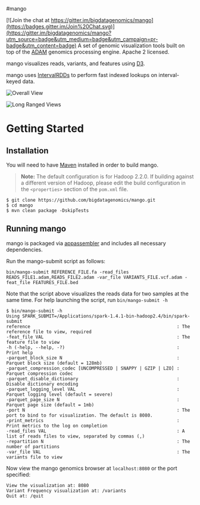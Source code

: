 #mango

[![Join the chat at https://gitter.im/bigdatagenomics/mango](https://badges.gitter.im/Join%20Chat.svg)](https://gitter.im/bigdatagenomics/mango?utm_source=badge&utm_medium=badge&utm_campaign=pr-badge&utm_content=badge)
A set of genomic visualization tools built on top of the [ADAM](https://github.com/bigdatagenomics/adam) genomics processing engine. Apache 2 licensed.

mango visualizes reads, variants, and features using [D3](http://d3js.org/).

mango uses [IntervalRDDs](https://github.com/akmorrow13/spark-intervalrdd) to perform fast indexed lookups on interval-keyed data.

![Overall View](https://raw.github.com/bigdatagenomics/mango/master/images/overall.png)

![Long Ranged Views](https://raw.github.com/bigdatagenomics/mango/master/images/long_ranged.png)
# Getting Started

## Installation
You will need to have [Maven](http://maven.apache.org/) installed in order to build mango.

> **Note:** The default configuration is for Hadoop 2.2.0. If building against a different
> version of Hadoop, please edit the build configuration in the `<properties>` section of
> the `pom.xml` file.

```
$ git clone https://github.com/bigdatagenomics/mango.git
$ cd mango
$ mvn clean package -DskipTests
```
## Running mango
mango is packaged via [appassembler](http://mojo.codehaus.org/appassembler/appassembler-maven-plugin/) and includes all necessary dependencies.

Run the mango-submit script as follows:
```
bin/mango-submit REFERENCE_FILE.fa -read_files READS_FILE1.adam,READS_FILE2.adam -var_file VARIANTS_FILE.vcf.adam -feat_file FEATURES_FILE.bed
```
Note that the script above visualizes the reads data for two samples at the same time.
For help launching the script, run `bin/mango-submit -h`
````
$ bin/mango-submit -h
Using SPARK_SUBMIT=/Applications/spark-1.4.1-bin-hadoop2.4/bin/spark-submit
reference                                                       : The reference file to view, required
-feat_file VAL                                                  : The feature file to view
-h (-help, --help, -?)                                          : Print help
-parquet_block_size N                                           : Parquet block size (default = 128mb)
-parquet_compression_codec [UNCOMPRESSED | SNAPPY | GZIP | LZO] : Parquet compression codec
-parquet_disable_dictionary                                     : Disable dictionary encoding
-parquet_logging_level VAL                                      : Parquet logging level (default = severe)
-parquet_page_size N                                            : Parquet page size (default = 1mb)
-port N                                                         : The port to bind to for visualization. The default is 8080.
-print_metrics                                                  : Print metrics to the log on completion
-read_files VAL                                                 : A list of reads files to view, separated by commas (,)
-repartition N                                                  : The number of partitions
-var_file VAL                                                   : The variants file to view
 ````
 Now view the mango genomics browser at `localhost:8080` or the port specified:
```
View the visualization at: 8080
Variant Frequency visualization at: /variants
Quit at: /quit

```
